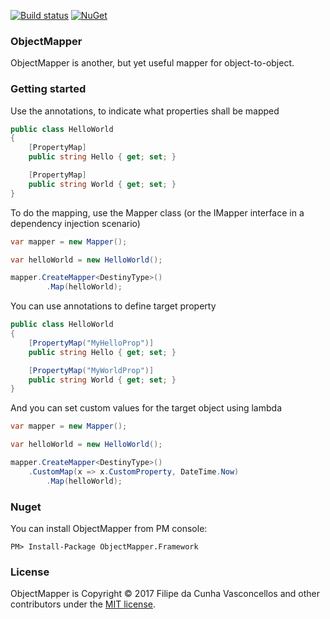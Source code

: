 [![Build status](https://ci.appveyor.com/api/projects/status/6hd9w1wn2506nxn3?svg=true)](https://ci.appveyor.com/project/Filipedguy/objectmapper)
[![NuGet](https://img.shields.io/nuget/v/ObjectMapper.Framework.svg)](https://www.nuget.org/packages/ObjectMapper.Framework/)

### ObjectMapper

ObjectMapper is another, but yet useful mapper for object-to-object.

### Getting started

Use the annotations, to indicate what properties shall be mapped

```csharp
public class HelloWorld 
{
	[PropertyMap]
	public string Hello { get; set; }

	[PropertyMap]
	public string World { get; set; }
}
```
To do the mapping, use the Mapper class (or the IMapper interface in a dependency injection scenario)

```csharp
var mapper = new Mapper();

var helloWorld = new HelloWorld();

mapper.CreateMapper<DestinyType>()
      	.Map(helloWorld);
```

You can use annotations to define target property

```csharp
public class HelloWorld 
{
	[PropertyMap("MyHelloProp")]
	public string Hello { get; set; }

	[PropertyMap("MyWorldProp")]
	public string World { get; set; }
}
```

And you can set custom values for the target object using lambda

```csharp
var mapper = new Mapper();

var helloWorld = new HelloWorld();

mapper.CreateMapper<DestinyType>()
	.CustomMap(x => x.CustomProperty, DateTime.Now)
      	.Map(helloWorld);
```

### Nuget

You can install ObjectMapper from PM console:

```
PM> Install-Package ObjectMapper.Framework
```

### License

ObjectMapper is Copyright &copy; 2017 Filipe da Cunha Vasconcellos and other contributors under the [MIT license](LICENSE.md).
